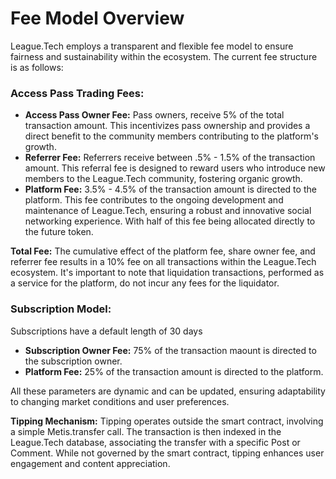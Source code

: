 # Fee Model Overview

League.Tech employs a transparent and flexible fee model to ensure fairness and sustainability within the ecosystem. The current fee structure is as follows:

### Access Pass Trading Fees:

* **Access Pass Owner Fee:** Pass owners, receive 5% of the total transaction amount. This incentivizes pass ownership and provides a direct benefit to the community members contributing to the platform's growth.
* **Referrer Fee:** Referrers receive between .5% - 1.5% of the transaction amount. This referral fee is designed to reward users who introduce new members to the League.Tech community, fostering organic growth.
* **Platform Fee:** 3.5% - 4.5% of the transaction amount is directed to the platform. This fee contributes to the ongoing development and maintenance of League.Tech, ensuring a robust and innovative social networking experience. With half of this fee being allocated directly to the future token.&#x20;

**Total Fee:** The cumulative effect of the platform fee, share owner fee, and referrer fee results in a 10% fee on all transactions within the League.Tech ecosystem. It's important to note that liquidation transactions, performed as a service for the platform, do not incur any fees for the liquidator.

### **Subscription Model:**

Subscriptions have a default length of 30 days

* **Subscription Owner Fee:** 75% of the transaction maount is directed to the subscription owner.
* **Platform Fee:** 25% of the transaction amount is directed to the platform.&#x20;

All these parameters are dynamic and can be updated, ensuring adaptability to changing market conditions and user preferences.

**Tipping Mechanism:** Tipping operates outside the smart contract, involving a simple Metis.transfer call. The transaction is then indexed in the League.Tech database, associating the transfer with a specific Post or Comment. While not governed by the smart contract, tipping enhances user engagement and content appreciation.

